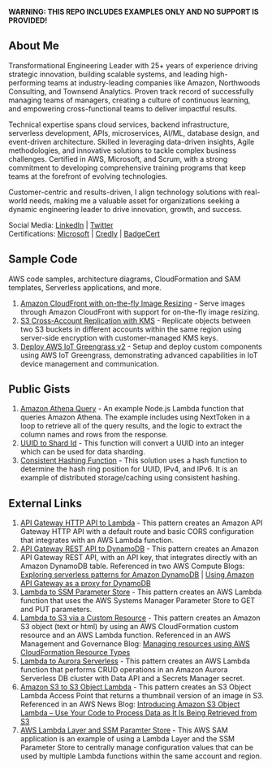 **WARNING: THIS REPO INCLUDES EXAMPLES ONLY AND NO SUPPORT IS PROVIDED!**

## About Me

Transformational Engineering Leader with 25+ years of experience driving strategic innovation, building scalable systems, and leading high-performing teams at industry-leading companies like Amazon, Northwoods Consulting, and Townsend Analytics. Proven track record of successfully managing teams of managers, creating a culture of continuous learning, and empowering cross-functional teams to deliver impactful results.

Technical expertise spans cloud services, backend infrastructure, serverless development, APIs, microservices, AI/ML, database design, and event-driven architecture. Skilled in leveraging data-driven insights, Agile methodologies, and innovative solutions to tackle complex business challenges. Certified in AWS, Microsoft, and Scrum, with a strong commitment to developing comprehensive training programs that keep teams at the forefront of evolving technologies.

Customer-centric and results-driven, I align technology solutions with real-world needs, making me a valuable asset for organizations seeking a dynamic engineering leader to drive innovation, growth, and success.

Social Media: [LinkedIn](https://www.linkedin.com/in/gregtx/) | [Twitter](https://twitter.com/ServerlessGuy)  
Certifications: [Microsoft](https://learn.microsoft.com/en-us/users/gregtx/transcript/7olk8u8e5qz9n9l) | [Credly](https://www.credly.com/users/gregtx/) | [BadgeCert](https://bcert.me/bc/html/show-badge.html?b=pkgebblx)

## Sample Code

AWS code samples, architecture diagrams, CloudFormation and SAM templates, Serverless applications, and more.

1. [Amazon CloudFront with on-the-fly Image Resizing](https://github.com/serverlessguy/samples/tree/d934bc7c35ce3f92c12dfe6a37c647c2991e3c8d/cloudfront-resize-image) - Serve images through Amazon CloudFront with support for on-the-fly image resizing.
1. [S3 Cross-Account Replication with KMS](https://github.com/serverlessguy/samples/tree/d934bc7c35ce3f92c12dfe6a37c647c2991e3c8d/s3-cross-account-replication-with-kms) - Replicate objects between two S3 buckets in different accounts within the same region using server-side encryption with customer-managed KMS keys.
1. [Deploy AWS IoT Greengrass v2](https://github.com/serverlessguy/iot-greengrass) - Setup and deploy custom components using AWS IoT Greengrass, demonstrating advanced capabilities in IoT device management and communication.

## Public Gists

1. [Amazon Athena Query](https://gist.github.com/gadavis2/3bb03e724a4dd27c73af731ff9e68e21) - An example Node.js Lambda function that queries Amazon Athena. The example includes using NextToken in a loop to retrieve all of the query results, and the logic to extract the column names and rows from the response.
1. [UUID to Shard Id](https://gist.github.com/gadavis2/faf3d888a3110409b97bc18a59d7c807) - This function will convert a UUID into an integer which can be used for data sharding.
1. [Consistent Hashing Function](https://gist.github.com/gadavis2/d75fcbc40e841ccde5b35cde0ca8858a) - This solution uses a hash function to determine the hash ring position for UUID, IPv4, and IPv6. It is an example of distributed storage/caching using consistent hashing.

## External Links

1. [API Gateway HTTP API to Lambda](https://serverlessland.com/patterns/apigw-lambda) - This pattern creates an Amazon API Gateway HTTP API with a default route and basic CORS configuration that integrates with an AWS Lambda function.
1. [API Gateway REST API to DynamoDB](https://serverlessland.com/patterns/apigw-dynamodb) - This pattern creates an Amazon API Gateway REST API, with an API key, that integrates directly with an Amazon DynamoDB table. Referenced in two AWS Compute Blogs: [Exploring serverless patterns for Amazon DynamoDB](https://aws.amazon.com/blogs/compute/exploring-serverless-patterns-for-amazon-dynamodb/) | [Using Amazon API Gateway as a proxy for DynamoDB](https://aws.amazon.com/blogs/compute/using-amazon-api-gateway-as-a-proxy-for-dynamodb/)
1. [Lambda to SSM Parameter Store](https://serverlessland.com/patterns/lambda-ssm) - This pattern creates an AWS Lambda function that uses the AWS Systems Manager Parameter Store to GET and PUT parameters.
1. [Lambda to S3 via a Custom Resource](https://serverlessland.com/patterns/lambda-s3-cfn) - This pattern creates an Amazon S3 object (text or html) by using an AWS CloudFormation custom resource and an AWS Lambda function. Referenced in an AWS Management and Governance Blog: [Managing resources using AWS CloudFormation Resource Types](https://aws.amazon.com/blogs/mt/managing-resources-using-aws-cloudformation-resource-types/)
1. [Lambda to Aurora Serverless](https://serverlessland.com/patterns/lambda-aurora) - This pattern creates an AWS Lambda function that performs CRUD operations in an Amazon Aurora Serverless DB cluster with Data API and a Secrets Manager secret.
1. [Amazon S3 to S3 Object Lambda](https://serverlessland.com/patterns/s3-object-lambda) - This pattern creates an S3 Object Lambda Access Point that returns a thumbnail version of an image in S3. Referenced in an AWS News Blog: [Introducing Amazon S3 Object Lambda – Use Your Code to Process Data as It Is Being Retrieved from S3](https://aws.amazon.com/blogs/aws/introducing-amazon-s3-object-lambda-use-your-code-to-process-data-as-it-is-being-retrieved-from-s3/)
1. [AWS Lambda Layer and SSM Paramter Store](https://serverlessland.com/patterns/lambda-layer-ssm-parameters) - This AWS SAM application is an example of using a Lambda Layer and the SSM Parameter Store to centrally manage configuration values that can be used by multiple Lambda functions within the same account and region.
